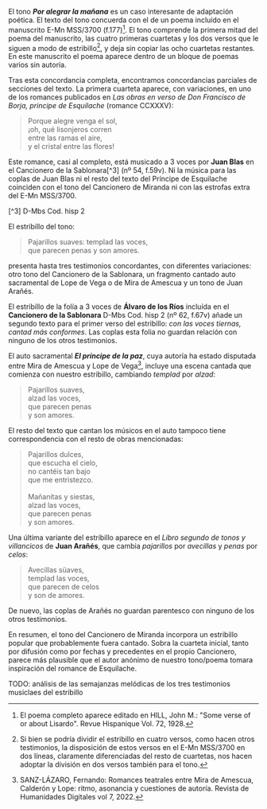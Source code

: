 El tono ***Por alegrar la mañana*** es un caso interesante de adaptación poética. El texto del tono concuerda con el de un poema incluído en el manuscrito E-Mn MSS/3700 (f.177)[^1]. El tono comprende la primera mitad del poema del manuscrito, las cuatro primeras cuartetas y los dos versos que le siguen a modo de estribillo[^2], y deja sin copiar las ocho cuartetas restantes. En este manuscrito el poema aparece dentro de un bloque de poemas varios sin autoría. 

[^1]: El poema completo aparece editado en HILL, John M.: "Some verse of or about Lisardo". Revue Hispanique Vol. 72, 1928.
[^2]: Si bien se podría dividir el estribillo en cuatro versos, como hacen otros testimonios, la disposición de estos versos en el E-Mn MSS/3700 en dos líneas, claramente diferenciadas del resto de cuartetas, nos hacen adoptar la división en dos versos también para el tono.

Tras esta concordancia completa, encontramos concordancias parciales de secciones del texto. La primera cuarteta aparece, con variaciones, en uno de los romances publicados en *Las obras en verso de Don Francisco de Borja, principe de Esquilache* (romance CCXXXV): 

> Porque alegre venga el sol,\
> ¡oh, qué lisonjeros corren\
> entre las ramas el aire,\
> y el cristal entre las flores!

Este romance, casi al completo, está musicado a 3 voces por **Juan Blas** en el Cancionero de la Sablonara[^3] (nº 54, f.59v). Ni la música para las coplas de Juan Blas ni el resto del texto del Príncipe de Esquilache coinciden con el tono del Cancionero de Miranda ni con las estrofas extra del E-Mn MSS/3700.

[^3] D-Mbs Cod. hisp 2

El estribillo del tono: 

> Pajarillos suaves: templad las voces,\
> que parecen penas y son amores.


presenta hasta tres testimonios concordantes, con diferentes variaciones: otro tono del Cancionero de la Sablonara, un fragmento cantado auto sacramental de Lope de Vega o de Mira de Amescua y un tono de Juan Arañés.

El estribillo de la folía a 3 voces de **Álvaro de los Ríos** incluída en el **Cancionero de la Sablonara** D-Mbs Cod. hisp 2 (nº 62, f.67v) añade un segundo texto para el primer verso del estribillo: *con las voces tiernas, cantad más conformes*. Las coplas esta folia no guardan relación con ninguno de los otros testimonios. 

El auto sacramental ***El príncipe de la paz***, cuya autoría ha estado disputada entre Mira de Amescua y Lope de Vega[^4], incluye una escena cantada que comienza con nuestro estribillo, cambiando *templad* por *alzad*:

> Pajarillos suaves,\
> alzad las voces, \
> que parecen penas \
> y son amores.

[^4]: SANZ-LÁZARO, Fernando:  Romances teatrales entre Mira de Amescua, Calderón y Lope: ritmo, asonancia y cuestiones de autoría.  Revista de Humanidades Digitales vol 7, 2022.

El resto del texto que cantan los músicos en el auto tampoco tiene correspondencia con el resto de obras mencionadas: 

> Pajarillos dulces,\
> que escucha el cielo,\
> no cantéis tan bajo\
> que me entristezco.\
> \
> Mañanitas y siestas,\
> alzad las voces,\
> que parecen penas\
> y son amores.


Una última variante del estribillo aparece en el *Libro segundo de tonos y villancicos* de **Juan Arañés**, que cambia *pajarillos* por *avecillas* y *penas* por *celos*:

> Avecillas süaves,\
> templad las voces,\
> que parecen de celos\
> y son de amores.

De nuevo, las coplas de Arañés no guardan parentesco con ninguno de los otros testimonios.

En resumen, el tono del Cancionero de Miranda incorpora un estribillo popular que probablemente fuera cantado. Sobra la cuarteta inicial, tanto por difusión como por fechas y precedentes en el propio Cancionero, parece más plausible que el autor anónimo de nuestro tono/poema tomara inspiración del romance de Esquilache.


TODO: análisis de las semajanzas melódicas de los tres testimonios musiclaes del estribillo

